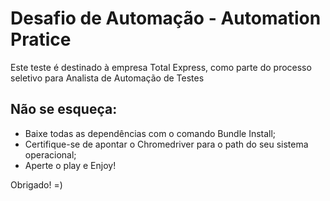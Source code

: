 # Desafio de Automação - Automation Pratice

Este teste é destinado à empresa Total Express, como parte do processo seletivo para Analista de Automação de Testes

## Não se esqueça:

* Baixe todas as dependências com o comando Bundle Install;
* Certifique-se de apontar o Chromedriver para o path do seu sistema operacional;
* Aperte o play e Enjoy!

Obrigado! =)
